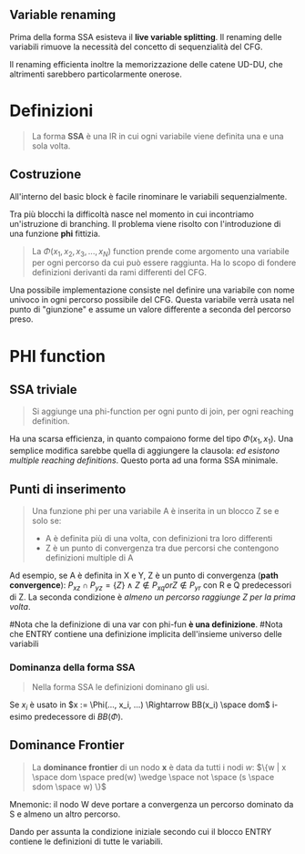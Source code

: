 ## Variable renaming
Prima della forma SSA esisteva il **live variable splitting**. Il renaming delle variabili rimuove la necessità del concetto di sequenzialità del CFG.

Il renaming efficienta inoltre la memorizzazione delle catene UD-DU, che altrimenti sarebbero particolarmente onerose.

# Definizioni
>La forma **SSA** è una IR in cui ogni variabile viene definita una e una sola volta.

## Costruzione
All'interno del basic block è facile rinominare le variabili sequenzialmente.

Tra più blocchi la difficoltà nasce nel momento in cui incontriamo un'istruzione di branching.
Il problema viene risolto con l'introduzione di una funzione **phi** fittizia.

>La $\Phi(x_1, x_2, x_3, ..., x_N)$ function prende come argomento una variabile per ogni percorso da cui può essere raggiunta. Ha lo scopo di fondere definizioni derivanti da rami differenti del CFG.

Una possibile implementazione consiste nel definire una variabile con nome univoco in ogni percorso possibile del CFG. Questa variabile verrà usata nel punto di "giunzione" e assume un valore differente a seconda del percorso preso.


# PHI function
## SSA triviale
>Si aggiunge una phi-function per ogni punto di join, per ogni reaching definition.

Ha una scarsa efficienza, in quanto compaiono forme del tipo $\Phi(x_1, x_1)$.
Una semplice modifica sarebbe quella di aggiungere la clausola: *ed esistono multiple reaching definitions*. Questo porta ad una forma SSA minimale.

## Punti di inserimento
>Una funzione phi per una variabile A è inserita in un blocco Z se e solo se:
>- A è definita più di una volta, con definizioni tra loro differenti
>- Z è un punto di convergenza tra due percorsi che contengono definizioni multiple di A

Ad esempio, se A è definita in X e Y, Z è un punto di convergenza (**path convergence**): $P_{xz} \cap P_{yz} = \{Z\} \wedge Z \notin P_{xq} or Z \notin P_{yr}$ con R e Q predecessori di Z. La seconda condizione è *almeno un percorso raggiunge Z per la prima volta*.

#Nota che la definizione di una var con phi-fun **è una definizione**.
#Nota che ENTRY contiene una definizione implicita dell'insieme universo delle variabili

### Dominanza della forma SSA
>Nella forma SSA le definizioni dominano gli usi.

Se $x_i$ è usato in $x := \Phi(..., x_i, ...) \Rightarrow BB(x_i) \space dom$ i-esimo predecessore di $BB(\Phi)$.

## Dominance Frontier
>La **dominance frontier** di un nodo **x** è data da tutti i nodi $w$: $\{w | x \space dom \space pred(w) \wedge \space not \space (s \space sdom \space w) \}$

Mnemonic: il nodo W deve portare a convergenza un percorso dominato da S e almeno un altro percorso.

Dando per assunta la condizione iniziale secondo cui il blocco ENTRY contiene le definizioni di tutte le variabili.